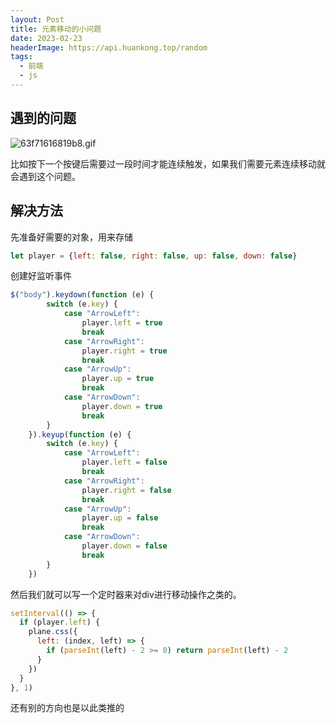 ```yaml
---
layout: Post
title: 元素移动的小问题
date: 2023-02-23
headerImage: https://api.huankong.top/random
tags:
  - 前端
  - js
---
```


## 遇到的问题

![63f71616819b8.gif](https://img.huankong.top/i/2023/02/23/63f71616819b8.gif)

比如按下一个按键后需要过一段时间才能连续触发，如果我们需要元素连续移动就会遇到这个问题。

## 解决方法

先准备好需要的对象，用来存储

~~~ javascript
let player = {left: false, right: false, up: false, down: false}
~~~

创建好监听事件

~~~ javascript
$("body").keydown(function (e) {
        switch (e.key) {
            case "ArrowLeft":
                player.left = true
                break
            case "ArrowRight":
                player.right = true
                break
            case "ArrowUp":
                player.up = true
                break
            case "ArrowDown":
                player.down = true
                break
        }
    }).keyup(function (e) {
        switch (e.key) {
            case "ArrowLeft":
                player.left = false
                break
            case "ArrowRight":
                player.right = false
                break
            case "ArrowUp":
                player.up = false
                break
            case "ArrowDown":
                player.down = false
                break
        }
    })
~~~

然后我们就可以写一个定时器来对div进行移动操作之类的。

~~~ javascript
setInterval(() => {
  if (player.left) {
    plane.css({
      left: (index, left) => {
        if (parseInt(left) - 2 >= 0) return parseInt(left) - 2
      }
    })
  }
}, 1)
~~~

还有别的方向也是以此类推的
